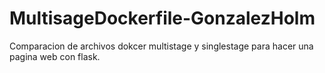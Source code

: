 # MultisageDockerfile-GonzalezHolm
Comparacion de archivos dokcer multistage y singlestage para hacer una pagina web con flask.
